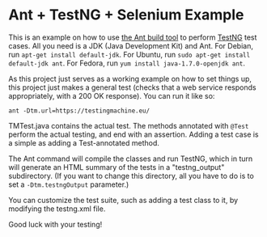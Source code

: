 Ant + TestNG + Selenium Example
===============================

This is an example on how to use [the Ant build tool](http://ant.apache.org/) to perform [TestNG](http://testng.org/) test cases. All you need is a JDK (Java Development Kit) and Ant. For Debian, run `apt-get install default-jdk`. For Ubuntu, run `sudo apt-get install default-jdk ant`. For Fedora, run `yum install java-1.7.0-openjdk ant`.

As this project just serves as a working example on how to set things up, this project just makes a general test (checks that a web service responds appropriately, with a 200 OK response). You can run it like so:

    ant -Dtm.url=https://testingmachine.eu/

TMTest.java contains the actual test. The methods annotated with <code>@Test</code> perform the actual testing, and end with an assertion. Adding a test case is a simple as adding a Test-annotated method.

The Ant command will compile the classes and run TestNG, which in turn will generate an HTML summary of the tests in a "testng_output" subdirectory. (If you want to change this directory, all you have to do is to set a <code>-Dtm.testngOutput</code> parameter.)

You can customize the test suite, such as adding a test class to it, by modifying the testng.xml file.

Good luck with your testing!
